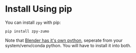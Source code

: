 # Install Using pip

You can install `zpy` with pip:

``` 
pip install zpy-zumo
```

Note that [Blender has it's own python](https://zumolabs.github.io/zpy/zpy/install/blender_python_path/), seperate from your system/venv/conda python. You will have to install it into both.


